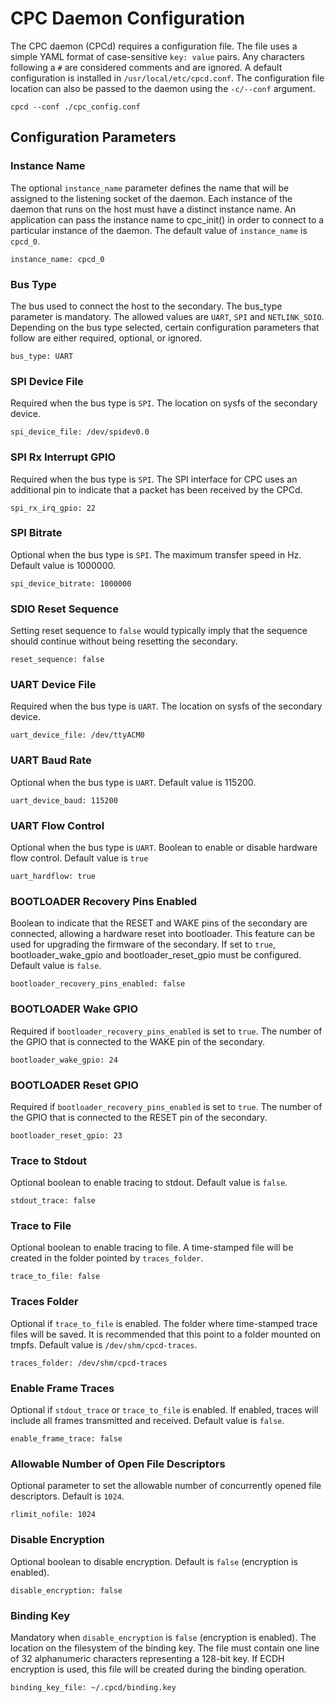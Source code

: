 # CPC Daemon Configuration

The CPC daemon (CPCd) requires a configuration file. The file uses a simple YAML
format of case-sensitive `key: value` pairs. Any characters following a `#` are
considered comments and are ignored.
A default configuration is installed in `/usr/local/etc/cpcd.conf`.
The configuration file location can also be passed to the daemon using the `-c/--conf` argument.

    cpcd --conf ./cpc_config.conf

## Configuration Parameters

### Instance Name

The optional `instance_name` parameter defines the name that will be assigned to the
listening socket of the daemon. Each instance of the daemon that runs on the host
must have a distinct instance name. An application can pass the instance name to
cpc_init() in order to connect to a particular instance of the daemon. The default
value of `instance_name` is `cpcd_0`.

    instance_name: cpcd_0

### Bus Type

The bus used to connect the host to the secondary. The bus_type parameter is
mandatory. The allowed values are `UART`, `SPI` and `NETLINK_SDIO`.
Depending on the bus type selected, certain configuration parameters that follow
are either required, optional, or ignored.

    bus_type: UART

### SPI Device File

Required when the bus type is `SPI`. The location on sysfs of the secondary
device.

    spi_device_file: /dev/spidev0.0

### SPI Rx Interrupt GPIO
Required when the bus type is `SPI`. The SPI interface for CPC uses an additional
pin to indicate that a packet has been received by the CPCd.

    spi_rx_irq_gpio: 22

### SPI Bitrate

Optional when the bus type is `SPI`. The maximum transfer speed in Hz. Default value
is 1000000.

    spi_device_bitrate: 1000000

### SDIO Reset Sequence

Setting reset sequence to `false` would typically imply that the sequence should continue without being resetting the secondary.

    reset_sequence: false


### UART Device File

Required when the bus type is `UART`. The location on sysfs of the secondary
device.

    uart_device_file: /dev/ttyACM0

### UART Baud Rate

Optional when the bus type is `UART`. Default value is 115200.

    uart_device_baud: 115200

### UART Flow Control

Optional when the bus type is `UART`. Boolean to enable or disable hardware flow control.
Default value is `true`

    uart_hardflow: true

### BOOTLOADER Recovery Pins Enabled

Boolean to indicate that the RESET and WAKE pins of the secondary are connected, allowing
a hardware reset into bootloader. This feature can be used for upgrading the firmware of the
secondary. If set to `true`, bootloader_wake_gpio and bootloader_reset_gpio must be configured.
Default value is `false`.

    bootloader_recovery_pins_enabled: false

### BOOTLOADER Wake GPIO

Required if `bootloader_recovery_pins_enabled` is set to `true`. The number of the GPIO
that is connected to the WAKE pin of the secondary.

    bootloader_wake_gpio: 24

### BOOTLOADER Reset GPIO

Required if `bootloader_recovery_pins_enabled` is set to `true`. The number of the GPIO
that is connected to the RESET pin of the secondary.

    bootloader_reset_gpio: 23

### Trace to Stdout

Optional boolean to enable tracing to stdout.  Default value is `false`.

    stdout_trace: false

### Trace to File

Optional boolean to enable tracing to file. A time-stamped file will be created in the folder
pointed by `traces_folder`.

    trace_to_file: false

### Traces Folder

Optional if `trace_to_file` is enabled. The folder where time-stamped trace files
will be saved. It is recommended that this point to a folder mounted on tmpfs.
Default value is `/dev/shm/cpcd-traces`.

    traces_folder: /dev/shm/cpcd-traces

### Enable Frame Traces

Optional if `stdout_trace` or `trace_to_file` is enabled. If enabled, traces will
include all frames transmitted and received. Default value is `false`.

    enable_frame_trace: false

### Allowable Number of Open File Descriptors

Optional parameter to set the allowable number of concurrently opened file
descriptors. Default is `1024`.

    rlimit_nofile: 1024

### Disable Encryption

Optional boolean to disable encryption. Default is `false` (encryption is enabled).

    disable_encryption: false

### Binding Key

Mandatory when `disable_encryption` is `false` (encryption is enabled). The location
on the filesystem of the binding key. The file must contain one line of 32 alphanumeric
characters representing a 128-bit key. If ECDH encryption is used, this file will
be created during the binding operation.

    binding_key_file: ~/.cpcd/binding.key
